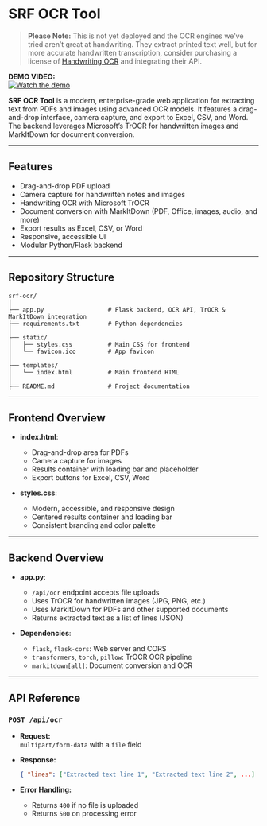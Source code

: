 # SRF OCR Tool

> **Please Note:** This is not yet deployed and the OCR engines we’ve tried aren’t great at handwriting. They extract printed text well, but for more accurate handwritten transcription, consider purchasing a license of [Handwriting OCR](https://www.handwritingocr.com/) and integrating their API.

**DEMO VIDEO:**  
[![Watch the demo](https://i.ytimg.com/vi/9CDuV0Dphu4/maxresdefault.jpg)](https://youtu.be/9CDuV0Dphu4)

**SRF OCR Tool** is a modern, enterprise-grade web application for extracting text from PDFs and images using advanced OCR models. It features a drag-and-drop interface, camera capture, and export to Excel, CSV, and Word. The backend leverages Microsoft’s TrOCR for handwritten images and MarkItDown for document conversion.

---

## Features

- Drag-and-drop PDF upload  
- Camera capture for handwritten notes and images  
- Handwriting OCR with Microsoft TrOCR  
- Document conversion with MarkItDown (PDF, Office, images, audio, and more)  
- Export results as Excel, CSV, or Word  
- Responsive, accessible UI  
- Modular Python/Flask backend  

---

## Repository Structure

```
srf-ocr/
│
├── app.py                  # Flask backend, OCR API, TrOCR & MarkItDown integration
├── requirements.txt        # Python dependencies
│
├── static/
│   ├── styles.css          # Main CSS for frontend
│   └── favicon.ico         # App favicon
│
├── templates/
│   └── index.html          # Main frontend HTML
│
├── README.md               # Project documentation
```

---

## Frontend Overview

- **index.html**:  
  - Drag-and-drop area for PDFs
  - Camera capture for images
  - Results container with loading bar and placeholder
  - Export buttons for Excel, CSV, Word

- **styles.css**:  
  - Modern, accessible, and responsive design
  - Centered results container and loading bar
  - Consistent branding and color palette

---

## Backend Overview

- **app.py**:
  - `/api/ocr` endpoint accepts file uploads
  - Uses TrOCR for handwritten images (JPG, PNG, etc.)
  - Uses MarkItDown for PDFs and other supported documents
  - Returns extracted text as a list of lines (JSON)

- **Dependencies**:
  - `flask`, `flask-cors`: Web server and CORS
  - `transformers`, `torch`, `pillow`: TrOCR OCR pipeline
  - `markitdown[all]`: Document conversion and OCR

---

## API Reference

### `POST /api/ocr`

- **Request:**  
  `multipart/form-data` with a `file` field

- **Response:**  
  ```json
  { "lines": ["Extracted text line 1", "Extracted text line 2", ...] }
  ```

- **Error Handling:**  
  - Returns `400` if no file is uploaded  
  - Returns `500` on processing error
